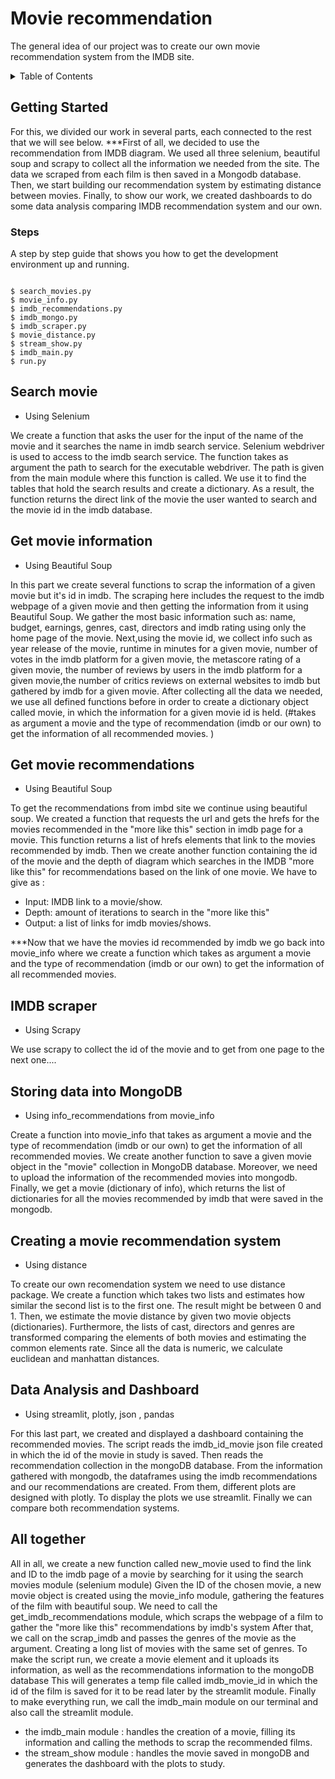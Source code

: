 # Movie recommendation 

The general idea of our project was to create our own  movie recommendation system from the IMDB site. 


<!-- TABLE OF CONTENTS -->
<details>
  <summary>Table of Contents</summary>
  <ol>
    <li>
      <a href="#Getting-started ">Getting started</a>
      <ul>
        <li><a href="#steps">Steps</a></li>
      </ul>
    </li>
    <li>
      <a href="#search-movie">Search movie</a>
    </li>
    <li><a href="#Get-movie-information">Get movie information</a></li>
    <li><a href="#Get-movie-recommendation">Get movie recommendation </a></li>
    <li><a href="#IMDB-scraper ">IMDB scrapper</a></li>
    <li><a href="#Storing-data-into-MongoDB">Storing data into MongoDB</a></li>
    <li><a href="#Creating-a-movie-recommendation">Creating a movie recommendation system </a></li>
    <li><a href="#Data-analysis-and-Dashboard">Data analysis and Dashboard </a></li>
    <li><a href="#all_together">All together </a></li>
  </ol>
</details>




## Getting Started

For this, we divided our work in several parts, each  connected to the rest that we will see below. 
***First of all, we decided to use the recommendation from IMDB diagram. We  used all three selenium, beautiful soup and scrapy to collect all the information we needed from the site. The data  we scraped  from each film is then saved in a Mongodb database. Then, we start building our recommendation system by estimating distance between movies. Finally, to show our work, we created dashboards to do some data analysis comparing IMDB recommendation system and our own.


### Steps

A step by step guide that shows you how to get the development environment up and running.

```

$ search_movies.py
$ movie_info.py
$ imdb_recommendations.py
$ imdb_mongo.py
$ imdb_scraper.py
$ movie_distance.py
$ stream_show.py 
$ imdb_main.py
$ run.py

```

## Search movie 
* Using Selenium


We create a function that asks the user for the input of the name of the movie and it searches the name in imdb search service.
Selenium webdriver is used to access to the imdb search service.
The function takes as argument the path to search for the executable webdriver. The path is given from the main module where this function is called.
We use it to find the tables that hold the search results and create a dictionary.
As a result, the function returns the direct link of the movie the user wanted to search and the movie id in the imdb database.



## Get movie information 
* Using Beautiful Soup

In this part we create several functions to scrap the information of a given movie but it's id in imdb.
The scraping here includes the request to the imdb webpage of a given movie and then getting the information from it using Beautiful Soup.
We gather the most basic information such as: name, budget, earnings, genres, cast, directors and imdb rating using only the home page of the movie. Next,using the movie id, we collect info such as year release of the movie, runtime in minutes for a given  movie, number of votes in the imdb platform for a given movie, the metascore rating of a given movie, the number of reviews by users in the imdb platform for a given movie,the number of critics reviews on external websites to imdb but gathered by imdb for a given movie.
After collecting all the data we needed, we use all defined functions before in order to create a dictionary object called movie, in which the information for a given movie id is held.
(#takes as argument a movie and the type of recommendation (imdb or our own) to get the information of all recommended movies. )
 

## Get movie recommendations
* Using Beautiful Soup

To get the recommendations from imbd site we continue using beautiful soup.
We created a function that requests the url and gets the hrefs for the movies recommended in the "more like this" section in imdb page for a movie. This function returns a list of hrefs elements that link to the movies recommended by imdb.
Then we create another function containing the id of the movie and the depth of diagram which searches in the IMDB "more like this" for recommendations based on the link of one movie. We have to give as :

* Input: IMDB link to a movie/show. 
* Depth: amount of iterations to search in the "more like this"
* Output: a list of links for imdb movies/shows. 

***Now that we have the movies id recommended by imdb we go back into movie_info where we create a function which takes as argument a movie and the type of recommendation (imdb or our own) to get the information of all recommended movies. 


## IMDB scraper
 * Using Scrapy
 
We use scrapy to collect the id of the movie and to get from one page to the next one....



## Storing data into MongoDB
* Using info_recommendations from movie_info


Create a function into movie_info that takes as argument a movie and the type of recommendation (imdb or our own) to get the information of all recommended movies.
We create another function to save a given movie object in the "movie" collection in MongoDB database. Moreover, we need to upload  the information of the recommended movies into mongodb.
Finally, we get a movie (dictionary of info),  which returns the list of dictionaries for all the movies recommended by imdb that were saved in the mongodb.

## Creating a movie recommendation system
* Using distance


To create our own recomendation system we need to use distance package.
We create a function which takes two lists and estimates how similar the second list is to the first one. The result might be between 0 and 1.
Then, we estimate the movie distance by given two movie objects (dictionaries).
Furthermore, the lists of cast, directors and genres are transformed comparing the elements of both movies and estimating the common elements rate.
Since all  the data is numeric,  we calculate euclidean and manhattan distances.

## Data Analysis and Dashboard
* Using streamlit, plotly, json , pandas 

For this last part, we created  and displayed a dashboard containing the recommended movies.
The script reads the imdb_id_movie json file created in which the id of the movie in study is saved. Then reads the recommendation collection in the mongoDB database.
From the information gathered with mongodb, the dataframes using the imdb recommendations and our recommendations are created. From them, different plots are designed with plotly.
To display the plots we use streamlit. 
Finally we can compare both recommendation systems.


## All  together 
All in all,  we create a new function called new_movie used to find  the link and ID to the imdb page of a movie by searching for it using the search movies module (selenium module)
Given the ID of the chosen movie, a new movie object is created using the movie_info module, gathering the features of the film with beautiful soup.
We need to call the get_imdb_recommendations module, which scraps the webpage of a film to gather the "more like this" recommendations by imdb's system
After that, we call on the scrap_imdb and passes the genres of the movie as the argument. Creating a long list of movies with the same set of genres.
To make the script run, we create a movie element and it uploads its information, as well as the recommendations information to the mongoDB database
This will generates a temp file called imdb_movie_id in which the id of the film is saved for it to be read later by the streamlit module.
Finally to make everything run, we call the imdb_main module on our terminal and also call the streamlit module.
* the imdb_main module : handles the creation of a movie, filling its information and calling the methods to scrap the recommended films.
* the stream_show module : handles the movie saved in mongoDB and generates the dashboard with the plots to study. 




